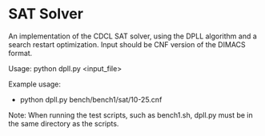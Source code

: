 # SAT Solver

An implementation of the CDCL SAT solver, using the DPLL algorithm and a search restart optimization. Input should be CNF version of the DIMACS format. 

Usage: python dpll.py <input_file>

Example usage: 
- python dpll.py bench/bench1/sat/10-25.cnf

Note: When running the test scripts, such as bench1.sh, dpll.py must be in the same directory as the scripts.
